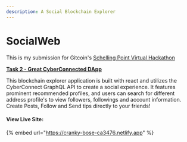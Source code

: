 ```yaml
---
description: A Social Blockchain Explorer
---
```


# SocialWeb

This is my submission for Gitcoin's [Schelling Point Virtual Hackathon](https://gitcoin.co/hackathon/schellingpoint)

[**Task 2 - Great CyberConnected DApp**](https://gitcoin.co/issue/cyberconnecthq/explorer-and-cyberconnected-dapps/2/100027518)&#x20;

This blockchain explorer application is built with react and utilizes the CyberConnect GraphQL API to create a social experience. It features prominent recommended profiles, and users can search for different address profile's to view followers, followings and account information.  Create Posts, Follow and Send tips directly to your friends!

#### View Live Site:

{% embed url="https://cranky-bose-ca3476.netlify.app" %}
